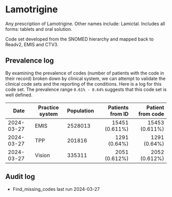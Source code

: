 # Lamotrigine

Any prescription of Lamotrigine. Other names include: Lamictal. Includes all forms: tablets and oral solution.

Code set developed from the SNOMED hierarchy and mapped back to Readv2, EMIS and CTV3.

## Prevalence log

By examining the prevalence of codes (number of patients with the code in their record) broken down by clinical system, we can attempt to validate the clinical code sets and the reporting of the conditions. Here is a log for this code set. The prevalence range `0.61% - 0.64%` suggests that this code set is well defined.

| Date       | Practice system | Population | Patients from ID | Patient from code |
| ---------- | --------------- | ---------- | ---------------: | ----------------: |
| 2024-03-27 | EMIS            | 2528013    |   15451 (0.611%) |    15453 (0.611%) |
| 2024-03-27 | TPP             | 201816     |     1291 (0.64%) |      1291 (0.64%) |
| 2024-03-27 | Vision          | 335311     |    2051 (0.612%) |     2052 (0.612%) |

## Audit log

- Find_missing_codes last run 2024-03-27
